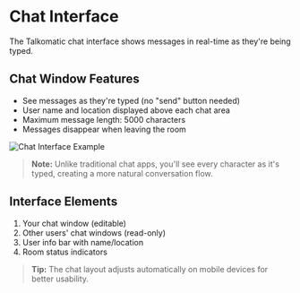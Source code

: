 # Chat Interface

The Talkomatic chat interface shows messages in real-time as they're being typed.

## Chat Window Features
- See messages as they're typed (no "send" button needed)
- User name and location displayed above each chat area
- Maximum message length: 5000 characters
- Messages disappear when leaving the room

<img src="/api/placeholder/600/300" alt="Chat Interface Example" />

> **Note:** Unlike traditional chat apps, you'll see every character as it's typed, creating a more natural conversation flow.

## Interface Elements
1. Your chat window (editable)
2. Other users' chat windows (read-only)
3. User info bar with name/location
4. Room status indicators

> **Tip:** The chat layout adjusts automatically on mobile devices for better usability.